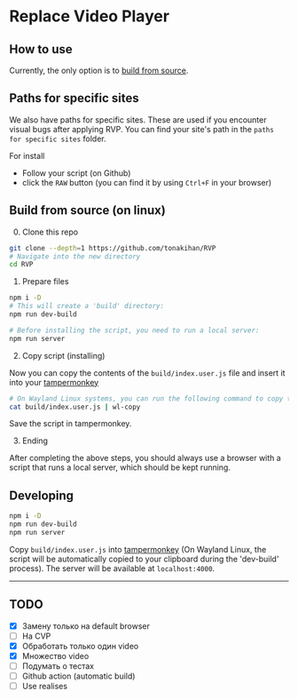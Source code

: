 # Replace Video Player

## How to use
Currently, the only option is to [build from source](#build-from-source-(on-linux)).

## Paths for specific sites
We also have paths for specific sites. These are used if
you encounter visual bugs after applying RVP. You can
find your site's path in the `paths for specific sites` folder.

For install
- Follow your script (on Github)
- click the `RAW` button (you can find it by using `Ctrl+F` in your browser)

## Build from source (on linux)
0. Clone this repo
```sh
git clone --depth=1 https://github.com/tonakihan/RVP
# Navigate into the new directory
cd RVP
```

1. Prepare files

```sh
npm i -D
# This will create a 'build' directory:
npm run dev-build

# Before installing the script, you need to run a local server:
npm run server
```

2. Copy script (installing)

Now you can copy the contents of the `build/index.user.js` file
and insert it into your [tampermonkey](https://www.tampermonkey.net/)
```sh
# On Wayland Linux systems, you can run the following command to copy the script to your clipboard:
cat build/index.user.js | wl-copy
```

Save the script in tampermonkey.

3. Ending

After completing the above steps, you should always use a browser
with a script that runs a local server, which should be kept running.

## Developing
```sh
npm i -D
npm run dev-build
npm run server
```
Copy `build/index.user.js` into [tampermonkey](https://www.tampermonkey.net/)
(On Wayland Linux, the script will be automatically copied to your clipboard
during the 'dev-build' process). The server will be available at `localhost:4000`.

---
## TODO
- [x] Замену только на default browser
- [ ] На CVP
- [x] Обработать только один video
- [x] Множество video
- [ ] Подумать о тестах
- [ ] Github action (automatic build)
- [ ] Use realises
